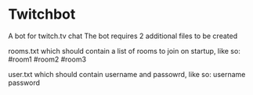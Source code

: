 Twitchbot
=========

A bot for twitch.tv chat
The bot requires 2 additional files to be created

rooms.txt which should contain a list of rooms to join on startup, like so:
#room1
#room2
#room3

user.txt which should contain username and passowrd, like so:
username
password
